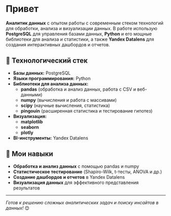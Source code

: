 # Привет 

**Аналитик данных** с опытом работы с современным стеком технологий для обработки, анализа и визуализации данных. В работе использую **PostgreSQL** для управления базами данных, **Python** и его мощные библиотеки для анализа и статистики, а также **Yandex Datalens** для создания интерактивных дашбордов и отчетов.

## 🔧 Технологический стек

- **Базы данных:** PostgreSQL
- **Языки программирования:** Python
- **Библиотеки для анализа данных:**  
  - **pandas** (обработка и анализ данных, работа с CSV и веб-данными)
  - **numpy** (вычисления и работа с массивами)
  - **scipy** (научные вычисления, статистика)
  - **pingouin** (расширенная статистика и тестирование гипотез)
- **Визуализация:**  
  - **matplotlib**
  - **seaborn**
  - **plotly**
- **BI-инструменты:** Yandex Datalens

## 🚀 Мои навыки

- **Обработка и анализ данных** с помощью pandas и numpy
- **Статистическое тестирование** (Shapiro-Wilk, t-тесты, ANOVA и др.)
- **Создание дашбордов и отчетов** в Yandex Datalens
- **Визуализация данных** для эффективного представления результатов

---

*Готов к решению сложных аналитических задач и поиску инсайтов в данных!* 😊
